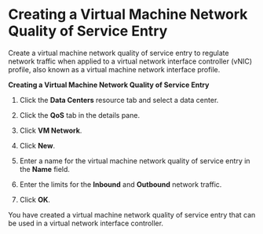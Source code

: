 # Creating a Virtual Machine Network Quality of Service Entry

Create a virtual machine network quality of service entry to regulate network traffic when applied to a virtual network interface controller (vNIC) profile, also known as a virtual machine network interface profile.

**Creating a Virtual Machine Network Quality of Service Entry**

1. Click the **Data Centers** resource tab and select a data center.

2. Click the **QoS** tab in the details pane.

3. Click **VM Network**.

4. Click **New**.

5. Enter a name for the virtual machine network quality of service entry in the **Name** field.

6. Enter the limits for the **Inbound** and **Outbound** network traffic.

7. Click **OK**.

You have created a virtual machine network quality of service entry that can be used in a virtual network interface controller.
